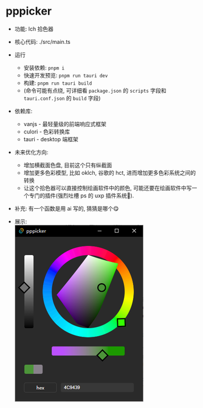 # pppicker
 
- 功能: lch 拾色器

- 核心代码: ./src/main.ts

- 运行
  - 安装依赖: `pnpm i`
  - 快速开发预览: `pnpm run tauri dev`
  - 构建: `pnpm run tauri build`
  - (命令可能有点绕, 可详细看 `package.json` 的 `scripts` 字段和 `tauri.conf.json` 的 `build` 字段)
  
- 依赖库:
  - vanjs - 最轻量级的前端响应式框架
  - culori - 色彩转换库
  - tauri - desktop 端框架


- 未来优化方向:
  - 增加横截面色盘, 目前这个只有纵截面
  - 增加更多色彩模型, 比如 oklch, 谷歌的 hct, 进而增加更多色彩系统之间的转换
  - 让这个拾色器可以直接控制绘画软件中的颜色, 可能还要在绘画软件中写一个专门的插件(强烈吐槽 ps 的 uxp 插件系统🤮).

- 补充: 有一个函数是用 ai 写的, 猜猜是哪个😋

- 展示:  
![图片](./pic/1.png)
